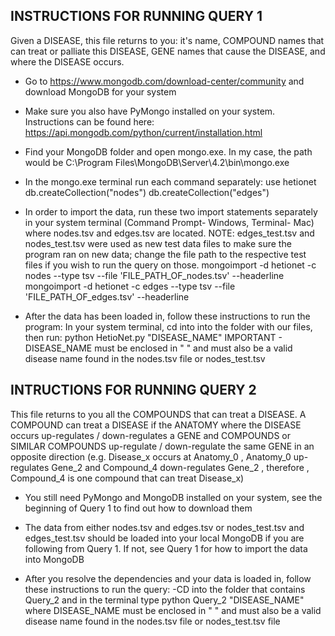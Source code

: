 **INSTRUCTIONS FOR RUNNING QUERY 1**
----------------------------------

Given a DISEASE, this file returns to you: it's name, COMPOUND names that can treat or palliate this DISEASE, GENE names that cause the DISEASE, and where the DISEASE occurs.

- Go to https://www.mongodb.com/download-center/community and download MongoDB for your system
- Make sure you also have PyMongo installed on your system. Instructions can be found here: https://api.mongodb.com/python/current/installation.html

- Find your MongoDB folder and open mongo.exe. In my case, the path would be C:\Program Files\MongoDB\Server\4.2\bin\mongo.exe
- In the mongo.exe terminal run each command separately:
	use hetionet 
	db.createCollection("nodes")
	db.createCollection("edges")

- In order to import the data, run these two import statements separately in your system terminal (Command Prompt- Windows, Terminal- Mac) where nodes.tsv and edges.tsv are located. NOTE: edges_test.tsv and nodes_test.tsv were used as new test data files to make sure the program ran on new data; change the file path to the respective test files if you wish to run the query on those.
	mongoimport -d hetionet -c nodes --type tsv --file 'FILE_PATH_OF_nodes.tsv' --headerline
	mongoimport -d hetionet -c edges --type tsv --file 'FILE_PATH_OF_edges.tsv' --headerline 

- After the data has been loaded in, follow these instructions to run the program:
	In your system terminal, cd into into the folder with our files, then run:
	python HetioNet.py "DISEASE_NAME" 
		IMPORTANT - DISEASE_NAME must be enclosed in " " and must also be a valid disease name found in the nodes.tsv file or nodes_test.tsv

**INTRUCTIONS FOR RUNNING QUERY 2**
---------------------------------

This file returns to you all the COMPOUNDS that can treat a DISEASE. A COMPOUND can treat a DISEASE if the ANATOMY where the DISEASE occurs up-regulates / down-regulates a GENE and 	COMPOUNDS or SIMILAR COMPOUNDS up-regulate / down-regulate the same GENE in an opposite direction (e.g. Disease_x occurs at Anatomy_0 , Anatomy_0 up-regulates Gene_2 and Compound_4 down-regulates Gene_2 , therefore , Compound_4 is one compound that can treat Disease_x)

- You still need PyMongo and MongoDB installed on your system, see the beginning of Query 1 to find out how to download them
- The data from either nodes.tsv and edges.tsv or nodes_test.tsv and edges_test.tsv should be loaded into your local MongoDB if you are following from Query 1. If not, see Query 1 for how to import the data into MongoDB

- After you resolve the dependencies and your data is loaded in, follow these instructions to run the query:
	-CD into the folder that contains Query_2 and in the terminal type python Query_2 "DISEASE_NAME" where DISEASE_NAME must be enclosed in " " and must also be a valid disease name found in the nodes.tsv file or nodes_test.tsv file 
